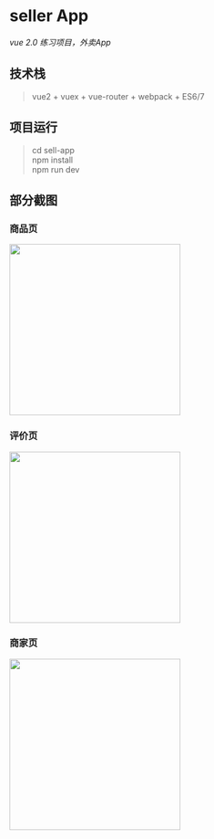 ﻿# seller App
*vue 2.0 练习项目，外卖App*
## 技术栈
> vue2 + vuex + vue-router + webpack + ES6/7
## 项目运行

> cd sell-app  
> npm install  
> npm run dev  
## 
## 部分截图
### 商品页
<img width='300px' src="https://codeyoyo.github.io/seller-app/resource/01.jpg" />

### 评价页
<img width='300px' src="https://codeyoyo.github.io/seller-app/resource/05.jpg" />

### 商家页
<img width='300px' src="https://codeyoyo.github.io/seller-app/resource/06.jpg" />

#### 